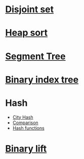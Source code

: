 # [Disjoint set](https://www.youtube.com/watch?v=wU6udHRIkcc)
# [Heap sort](https://en.wikipedia.org/wiki/Heapsort)
# [Segment Tree](https://www.youtube.com/watch?v=Ic7OO3Uw6J0)
# [Binary index tree](https://en.wikipedia.org/wiki/Fenwick_tree)
# Hash
* [City Hash](https://web.stanford.edu/class/ee380/Abstracts/121017-slides.pdf)
* [Comparison](https://softwareengineering.stackexchange.com/questions/49550/which-hashing-algorithm-is-best-for-uniqueness-and-speed)
* [Hash functions](https://en.wikipedia.org/wiki/List_of_hash_functions)
# [Binary lift](https://www.youtube.com/watch?v=kOfa6t8WnbI)
